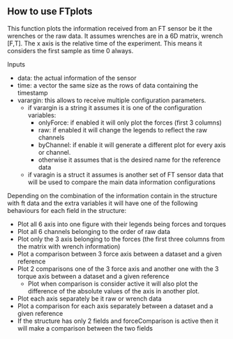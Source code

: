 ## How to use FTplots
This function plots the information received from an FT sensor be it the wrenches or the raw data.
It assumes wrenches are in a 6D matrix, wrench [F,T]. 
The x axis is the relative time of the experiment. This means it considers the first sample as time 0 always.

Inputs
- data: the actual information of the sensor
- time: a vector the same size as the rows of data containing the timestamp
- varargin: this allows to receive multiple configuration parameters.
    - if varargin is a string it assumes it is one of the configuration variables:
       - onlyForce: if enabled it will only plot the forces (first 3 columns)
       - raw: if enabled it will change the legends to reflect the raw channels
       - byChannel: if enable it will generate a different plot for every axis or
 channel.
      - otherwise it assumes that is the desired name for the  reference data
    - if varagin is a struct it assumes is another set of FT sensor data that will be used to compare the main data information configurations
 
 
 Depending on the combination of the information contain in the structure with ft data and the extra variables it will have one of the following behaviours for each field in the structure:
   - Plot all 6 axis into one figure with their legends being forces and torques
   - Plot all 6 channels belonging to the order of raw data
   - Plot only the 3 axis belonging to the forces (the first three columns from the matrix with wrench information)
   - Plot a comparison between 3 force axis between a dataset and a given reference
   - Plot 2 comparisons one of the 3 force axis and another one with the 3 torque axis between a dataset and a given reference
     - Plot when comparison is consider active it will also plot the difference of the absolute values of the axis in another plot.
   - Plot each axis separately be it raw or wrench data
   - Plot a comparison for each axis separately between a dataset and a given reference
   - If the structure has only 2 fields and forceComparison is active then it will make a comparison between the two fields

